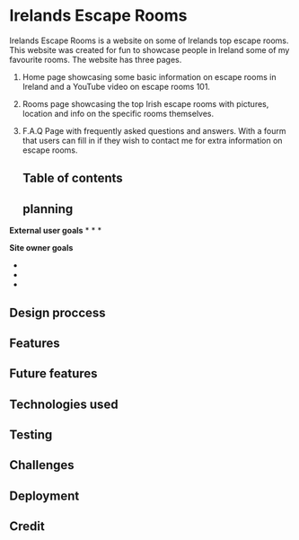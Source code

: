 # Irelands Escape Rooms

Irelands Escape Rooms is a website on some of Irelands top escape rooms. This website was created for fun to showcase people in Ireland some of my favourite rooms. The website has three pages.
1. Home page showcasing some basic information on escape rooms in Ireland and a YouTube video on escape rooms 101.
2. Rooms page showcasing the top Irish escape rooms with pictures, location and info on the specific rooms themselves.
3. F.A.Q Page with frequently asked questions and answers. With a fourm that users can fill in if they wish to contact me for extra information on escape rooms.

   ## Table of contents

   ## planning
**External user goals**
*
*
*

**Site owner goals**

*
*
*

## Design proccess 

## Features 

## Future features 

## Technologies used 

## Testing 

## Challenges 

## Deployment

## Credit








   
